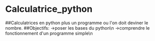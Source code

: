 # Calculatrice_python
##Calculatrices en python plus un programme ou l'on doit deviner le nombre.
##Objectifs:
->poser les bases du python\n
->comprendre le fonctionnement d'un programme simple\n
